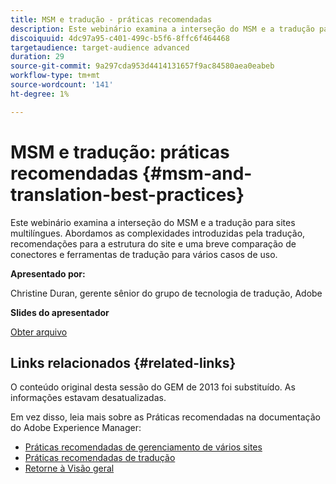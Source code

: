 ```yaml
---
title: MSM e tradução - práticas recomendadas
description: Este webinário examina a interseção do MSM e a tradução para sites multilíngues. Abordamos as complexidades introduzidas pela tradução, recomendações para a estrutura do site e uma breve comparação de conectores e ferramentas de tradução para vários casos de uso.
discoiquuid: 4dc97a95-c401-499c-b5f6-8ffc6f464468
targetaudience: target-audience advanced
duration: 29
source-git-commit: 9a297cda953d4414131657f9ac84580aea0eabeb
workflow-type: tm+mt
source-wordcount: '141'
ht-degree: 1%

---
```


# MSM e tradução: práticas recomendadas {#msm-and-translation-best-practices}

Este webinário examina a interseção do MSM e a tradução para sites multilíngues. Abordamos as complexidades introduzidas pela tradução, recomendações para a estrutura do site e uma breve comparação de conectores e ferramentas de tradução para vários casos de uso.

**Apresentado por:**

Christine Duran, gerente sênior do grupo de tecnologia de tradução, Adobe

**Slides do apresentador**

[Obter arquivo](assets/20130731-adobe-msm-and-translation-best-practices.pdf)

## Links relacionados {#related-links}

O conteúdo original desta sessão do GEM de 2013 foi substituído. As informações estavam desatualizadas.

Em vez disso, leia mais sobre as Práticas recomendadas na documentação do Adobe Experience Manager:

* [Práticas recomendadas de gerenciamento de vários sites](https://docs.adobe.com/docs/en/aem/6-1/administer/sites/msm/msm-bp.html)
* [Práticas recomendadas de tradução](https://docs.adobe.com/docs/en/aem/6-1/administer/sites/translation/tc-bp.html)
* [Retorne à Visão geral](https://helpx.adobe.com/experience-manager/kt/eseminars/gems/aem-index.html)
